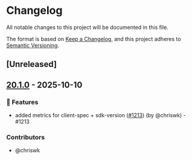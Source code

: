 # Changelog

All notable changes to this project will be documented in this file.

The format is based on [Keep a Changelog](https://keepachangelog.com/en/1.0.0/),
and this project adheres to [Semantic Versioning](https://semver.org/spec/v2.0.0.html).

## [Unreleased]

## [20.1.0](https://github.com/Unleash/unleash-edge/compare/unleash-edge-request-logger-v20.0.0...unleash-edge-request-logger-v20.1.0) - 2025-10-10

### 🚀 Features
- added metrics for client-spec + sdk-version ([#1213](https://github.com/unleash/unleash-edge/issues/1213)) (by @chriswk) - #1213

### Contributors

* @chriswk
